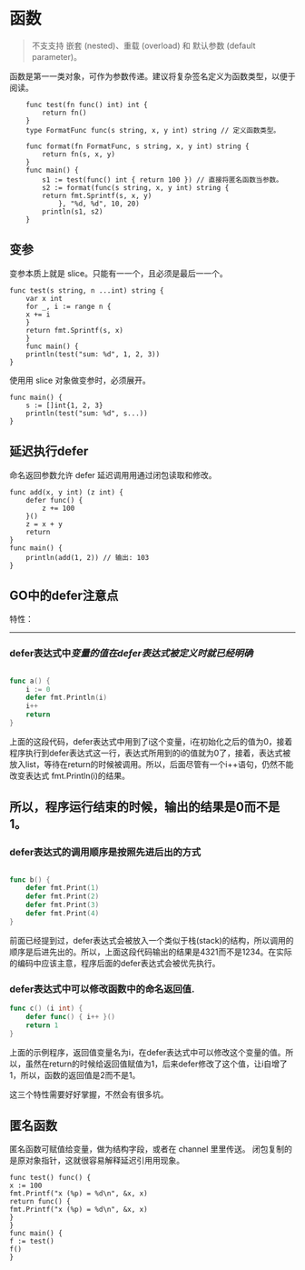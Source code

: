 # 函数
> 不⽀支持 嵌套 (nested)、重载 (overload) 和 默认参数 (default parameter)。

函数是第⼀一类对象，可作为参数传递。建议将复杂签名定义为函数类型，以便于阅读。
```
    func test(fn func() int) int {
        return fn()
    }
    type FormatFunc func(s string, x, y int) string // 定义函数类型。
    
    func format(fn FormatFunc, s string, x, y int) string {
        return fn(s, x, y)
    }
    func main() {
        s1 := test(func() int { return 100 }) // 直接将匿名函数当参数。
        s2 := format(func(s string, x, y int) string {
        return fmt.Sprintf(s, x, y)
            }, "%d, %d", 10, 20)
        println(s1, s2)
    }
```

## 变参
变参本质上就是 slice。只能有⼀一个，且必须是最后⼀一个。
```
func test(s string, n ...int) string {
    var x int
    for _, i := range n {
    x += i
    }
    return fmt.Sprintf(s, x)
    }
    func main() {
    println(test("sum: %d", 1, 2, 3))
}
```
使⽤用 slice 对象做变参时，必须展开。
```
func main() {
    s := []int{1, 2, 3}
    println(test("sum: %d", s...))
}
```

## 延迟执行defer
命名返回参数允许 defer 延迟调⽤用通过闭包读取和修改。
```
func add(x, y int) (z int) {
    defer func() {
        z += 100
    }()
    z = x + y
    return
}
func main() {
    println(add(1, 2)) // 输出: 103
}

```

## GO中的defer注意点
特性：

--------------
### defer表达式中*变量的值在defer表达式被定义时就已经明确*

```go

func a() {
    i := 0
    defer fmt.Println(i)
    i++
    return
}
```

上面的这段代码，defer表达式中用到了i这个变量，i在初始化之后的值为0，接着程序执行到defer表达式这一行，表达式所用到的i的值就为0了，接着，表达式被放入list，等待在return的时候被调用。所以，后面尽管有一个i++语句，仍然不能改变表达式 fmt.Println(i)的结果。

所以，程序运行结束的时候，输出的结果是0而不是1。
-----------
### defer表达式的调用顺序是按照先进后出的方式
```go

func b() {
    defer fmt.Print(1)
    defer fmt.Print(2)
    defer fmt.Print(3)
    defer fmt.Print(4)
}
```
前面已经提到过，defer表达式会被放入一个类似于栈(stack)的结构，所以调用的顺序是后进先出的。所以，上面这段代码输出的结果是4321而不是1234。在实际的编码中应该主意，程序后面的defer表达式会被优先执行。

### defer表达式中可以修改函数中的命名返回值.

```go
func c() (i int) {
    defer func() { i++ }()
    return 1
}
```
上面的示例程序，返回值变量名为i，在defer表达式中可以修改这个变量的值。所以，虽然在return的时候给返回值赋值为1，后来defer修改了这个值，让i自增了1，所以，函数的返回值是2而不是1。

这三个特性需要好好掌握，不然会有很多坑。



## 匿名函数
匿名函数可赋值给变量，做为结构字段，或者在 channel ⾥里传送。
闭包复制的是原对象指针，这就很容易解释延迟引⽤用现象。
```
func test() func() {
x := 100
fmt.Printf("x (%p) = %d\n", &x, x)
return func() {
fmt.Printf("x (%p) = %d\n", &x, x)
}
}
func main() {
f := test()
f()
}
```

